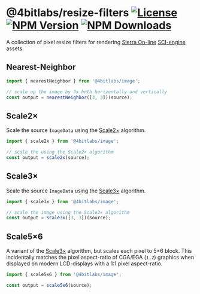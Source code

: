 # @4bitlabs/resize-filters [![License][license]][npm] [![NPM Version][version]][npm] [![NPM Downloads][dl]][npm]

[npm]: https://www.npmjs.com/package/@4bitlabs/resize-filters
[version]: https://img.shields.io/npm/v/%404bitlabs%2Fresize-filters
[license]: https://img.shields.io/npm/l/%404bitlabs%2Fresize-filters
[dl]: https://img.shields.io/npm/dy/%404bitlabs%2Fresize-filters

A collection of pixel resize filters for rendering [Sierra On-line][sierra] [SCI-engine][sci0] assets.

## Nearest-Neighbor

```ts
import { nearestNeighbor } from '@4bitlabs/image';

// scale up the image by 3x both horizontally and vertically
const output = nearestNeighbor([3, 3])(source);
```

## Scale2×

Scale the source `ImageData` using the [Scale2×][scale2x] algorithm.

```ts
import { scale2x } from '@4bitlabs/image';

// scale the using the Scale2× algorithm
const output = scale2x(source);
```

## Scale3×

Scale the source `ImageData` using the [Scale3×][scale3x] algorithm.

```ts
import { scale3x } from '@4bitlabs/image';

// scale the image using the Scale3× algorithm
const output = scale3x([3, 3])(source);
```

## Scale5×6

A variant of the [Scale3×][scale3x] algorithm, but scales each pixel to 5×6 block. This incidentally matches the pixel aspect-ratio
of CGA/EGA (`1.2`) graphics when displayed on modern LCD-displays with a 1∶1 pixel aspect-ratio.

```ts
import { scale5x6 } from '@4bitlabs/image';

const output = scale5x6(source);
```

[sierra]: https://en.wikipedia.org/wiki/Sierra_Entertainment
[scale2x]: https://en.wikipedia.org/wiki/Pixel-art_scaling_algorithms#EPX/Scale2%C3%97/AdvMAME2%C3%97
[scale3x]: https://en.wikipedia.org/wiki/Pixel-art_scaling_algorithms#Scale3%C3%97/AdvMAME3%C3%97_and_ScaleFX
[sci0]: http://sciwiki.sierrahelp.com/index.php/Sierra_Creative_Interpreter
